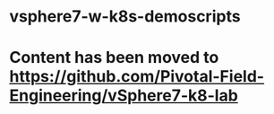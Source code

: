 # vsphere7-w-k8s-demoscripts

# Content has been moved to https://github.com/Pivotal-Field-Engineering/vSphere7-k8-lab
